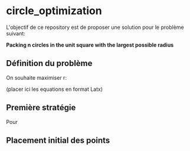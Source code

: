 # circle_optimization

L'objectif de ce repository est de proposer une solution pour le problème suivant:

**Packing n circles in the unit square with the largest possible radius**

## Définition du problème

On souhaite maximiser r:

(placer ici les equations en format Latx)


## Première stratégie

Pour



## Placement initial des points
